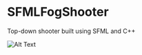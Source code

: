 # SFMLFogShooter
Top-down shooter built using SFML and C++

![Alt Text](https://i.imgur.com/dmD3RW0.gif)

